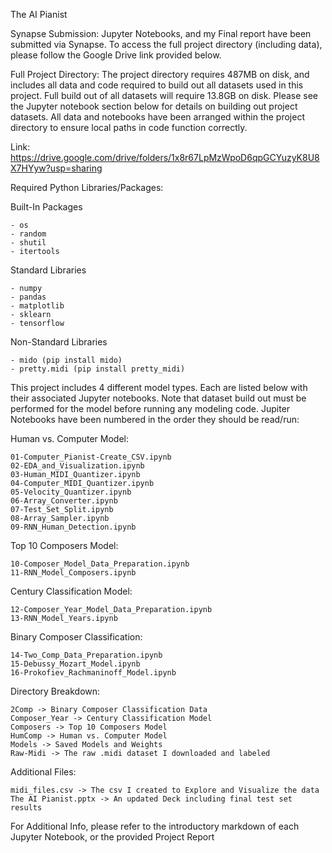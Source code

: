 The AI Pianist

Synapse Submission:
Jupyter Notebooks, and my Final report have been submitted via Synapse. To access the full project directory (including data), please follow the Google Drive link provided below.

Full Project Directory:
The project directory requires 487MB on disk, and includes all data and code required to build out all datasets used in this project. Full build out of all datasets will require 13.8GB on disk. Please see the Jupyter notebook section below for details on building out project datasets. All data and notebooks have been arranged within the project directory to ensure local paths in code function correctly.

Link: https://drive.google.com/drive/folders/1x8r67LpMzWpoD6qpGCYuzyK8U8X7HYyw?usp=sharing

Required Python Libraries/Packages:

Built-In Packages

    - os
    - random
    - shutil
    - itertools

Standard Libraries

    - numpy
    - pandas
    - matplotlib
    - sklearn
    - tensorflow
Non-Standard Libraries

    - mido (pip install mido)
    - pretty.midi (pip install pretty_midi)

This project includes 4 different model types. Each are listed below with their associated Jupyter notebooks. Note that dataset build out must be performed for the model before running any modeling code. Jupiter Notebooks have been numbered in the order they should be read/run:

Human vs. Computer Model:

    01-Computer_Pianist-Create_CSV.ipynb
    02-EDA_and_Visualization.ipynb
    03-Human_MIDI_Quantizer.ipynb
    04-Computer_MIDI_Quantizer.ipynb
    05-Velocity_Quantizer.ipynb
    06-Array_Converter.ipynb
    07-Test_Set_Split.ipynb
    08-Array_Sampler.ipynb
    09-RNN_Human_Detection.ipynb

Top 10 Composers Model:

    10-Composer_Model_Data_Preparation.ipynb
    11-RNN_Model_Composers.ipynb

Century Classification Model:

    12-Composer_Year_Model_Data_Preparation.ipynb
    13-RNN_Model_Years.ipynb

Binary Composer Classification:

    14-Two_Comp_Data_Preparation.ipynb
    15-Debussy_Mozart_Model.ipynb
    16-Prokofiev_Rachmaninoff_Model.ipynb

Directory Breakdown:

    2Comp -> Binary Composer Classification Data
    Composer_Year -> Century Classification Model
    Composers -> Top 10 Composers Model
    HumComp -> Human vs. Computer Model
    Models -> Saved Models and Weights
    Raw-Midi -> The raw .midi dataset I downloaded and labeled

Additional Files:

    midi_files.csv -> The csv I created to Explore and Visualize the data
    The AI Pianist.pptx -> An updated Deck including final test set results

For Additional Info, please refer to the introductory markdown of each Jupyter Notebook, or the provided Project Report
